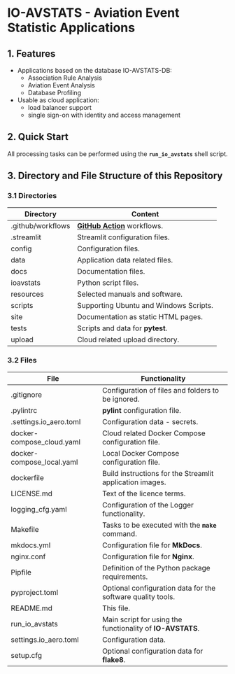 # IO-AVSTATS - Aviation Event Statistic Applications

## 1. Features

- Applications based on the database IO-AVSTATS-DB:
  - Association Rule Analysis
  - Aviation Event Analysis
  - Database Profiling
- Usable as cloud application:
  - load balancer support
  - single sign-on with identity and access management

## 2. Quick Start

All processing tasks can be performed using the **`run_io_avstats`** shell script.

## 3. Directory and File Structure of this Repository

### 3.1 Directories

| Directory         | Content                                                    |
|-------------------|------------------------------------------------------------|
| .github/workflows | **[GitHub Action](https://github.com/actions)** workflows. |
| .streamlit        | Streamlit configuration files.                             |
| config            | Configuration files.                                       |
| data              | Application data related files.                            |
| docs              | Documentation files.                                       |
| ioavstats         | Python script files.                                       |
| resources         | Selected manuals and software.                             |
| scripts           | Supporting Ubuntu and Windows Scripts.                     |
| site              | Documentation as static HTML pages.                        |
| tests             | Scripts and data for **pytest**.                           |
| upload            | Cloud related upload directory.                            |

### 3.2 Files

| File                      | Functionality                                               |
|---------------------------|-------------------------------------------------------------|
| .gitignore                | Configuration of files and folders to be ignored.           |
| .pylintrc                 | **pylint** configuration file.                                     |
| .settings.io_aero.toml    | Configuration data - secrets.                               |
| docker-compose_cloud.yaml | Cloud related Docker Compose configuration file.            |
| docker-compose_local.yaml | Local Docker Compose configuration file.                    |
| dockerfile                | Build instructions for the Streamlit application images.    |
| LICENSE.md                | Text of the licence terms.                                  |
| logging_cfg.yaml          | Configuration of the Logger functionality.                  |
| Makefile                  | Tasks to be executed with the **`make`** command.           |
| mkdocs.yml                | Configuration file for **MkDocs**.                          |
| nginx.conf                | Configuration file for **Nginx**.                           |
| Pipfile                   | Definition of the Python package requirements.              |
| pyproject.toml            | Optional configuration data for the software quality tools. |
| README.md                 | This file.                                                  |
| run_io_avstats            | Main script for using the functionality of **IO-AVSTATS**.  |
| settings.io_aero.toml     | Configuration data.                                         |
| setup.cfg                 | Optional configuration data for **flake8**.                 |
